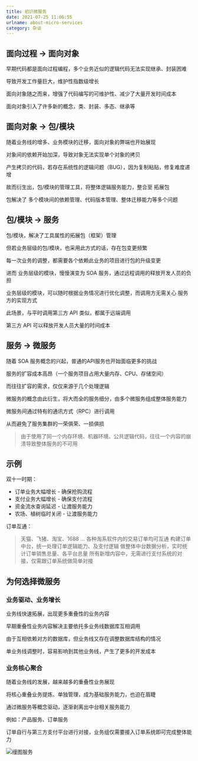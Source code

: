 ```yaml
---
title: 初识微服务
date: 2021-07-25 11:06:55
urlname: about-micro-services
category: 杂谈
---
```


## 面向过程 -> 面向对象

早期代码都是面向过程编程，多个业务近似的逻辑代码无法实现继承、封装困难

导致开发工作量巨大，维护性指数级增长

面向对象随之而来，增强了代码编写的可维护性、减少了大量开发时间成本

面向对象引入了许多新的概念，类、封装、多态、继承等

<!-- more -->

## 面向对象 -> 包/模块

随着业务线的增多、业务模块的迁移，面向对象的弊端也开始展现

对象间的依赖开始加深，导致对象无法实现单个对象的拷贝

产生拷贝的代码，若存在系统性的逻辑问题（BUG），因为复制粘贴，修复难度递增

故而衍生出，包/模块的管理工具，将整体逻辑服务能力，整合至 拓展包

包解决了 多个模块间的依赖管理、代码版本管理、整体迁移能力等多个问题

## 包/模块 -> 服务

包/模块，解决了工具属性的拓展包（框架）管理

但若业务层级的包/模块，也采用此方式的话，存在包变更频繁

每一次业务的调整，都需要各个依赖此业务的项目进行包的升级变更

进而 业务层级的模块，慢慢演变为 SOA 服务，通过远程调用的释放开发人员的负担

业务层级的模块，可以随时根据业务情况进行优化调整，而调用方无需关心 服务方的实现方式

此场景，与平时调用第三方 API 类似，都属于远端调用

第三方 API 可以释放开发人员大量的时间成本

## 服务 -> 微服务

随着 SOA 服务概念的兴起，普通的API服务也开始面临更多的挑战

服务的扩容成本高昂（一个服务项目占用大量内存、CPU、存储空间）

而往往扩容的需求，仅仅来源于几个处理逻辑

微服务的概念由此衍生，将大而全的服务细分，由多个微服务组成整体服务能力

微服务间通过特有的通讯方式（RPC）进行调用

从而避免了服务集群的一荣俱荣、一损俱损

> 由于使用了同一个内存环境、机器环境、公共逻辑代码，往往一个内容的崩溃导致整体服务的不可用

## 示例

双十一时期：

- 订单业务大幅增长 - 确保抢购流程
- 支付业务大幅增长 - 确保支付流程
- 资金流水查询延迟 - 让渡服务能力
- 农场、植树临时关闭 - 让渡服务能力

订单互通：

> 天猫、飞猪、淘宝、1688 ... 各种淘系软件内的交易订单均可互通
> 构建订单中台，统一处理订单逻辑能力、及支付逻辑
> 做整体中台数据分析，实时统计订单销售总量、各平台总量
> 所有新增内容中，无需进行支付系统的对接，仅需跟订单系统做简单对接

## 为何选择微服务

### 业务驱动、业务增长

业务线快速拓展，出现更多重叠性的业务内容

早期重叠性业务内容解决主要依托多业务线数据库互相调用

由于互相依赖对方的数据库，但业务线又存在调整数据库结构的情况

单业务线调整时，容易影响到其他业务线，产生了更多的开发成本

### 业务核心聚合

随着业务线的发展，越来越多的重叠性业务展现

将核心重叠业务提炼、单独管理，成为基础服务能力，也迫在眉睫

通过微服务等概念驱动，逐渐剥离出中台相关服务能力

例如：产品服务、订单服务

订单自行与第三方支付平台进行对接，业务组仅需要接入订单系统即可完成整体能力

![缦图服务](https://cdn.jsdelivr.net/gh/liluoao/cdn@main/image/mainto-services.png)
